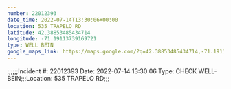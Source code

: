 ```yaml
---
number: 22012393
date_time: 2022-07-14T13:30:06+00:00
location: 535 TRAPELO RD
latitude: 42.38853485434714
longitude: -71.19113739169721
type: WELL BEIN
google_maps_link: https://maps.google.com/?q=42.38853485434714,-71.19113739169721
---
```


;;;;;;Incident #: 22012393  Date: 2022-07-14 13:30:06   Type: CHECK WELL-BEIN;;;Location: 535 TRAPELO RD;;;
